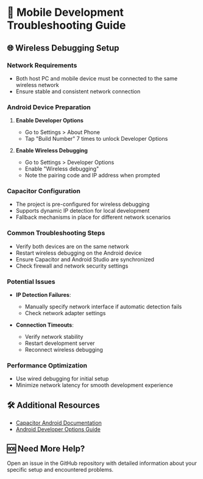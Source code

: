 # 📱 Mobile Development Troubleshooting Guide

## 🌐 Wireless Debugging Setup

### Network Requirements
- Both host PC and mobile device must be connected to the same wireless network
- Ensure stable and consistent network connection

### Android Device Preparation
1. **Enable Developer Options**
   - Go to Settings > About Phone
   - Tap "Build Number" 7 times to unlock Developer Options

2. **Enable Wireless Debugging**
   - Go to Settings > Developer Options
   - Enable "Wireless debugging"
   - Note the pairing code and IP address when prompted

### Capacitor Configuration
- The project is pre-configured for wireless debugging
- Supports dynamic IP detection for local development
- Fallback mechanisms in place for different network scenarios

### Common Troubleshooting Steps
- Verify both devices are on the same network
- Restart wireless debugging on the Android device
- Ensure Capacitor and Android Studio are synchronized
- Check firewall and network security settings

### Potential Issues
- **IP Detection Failures**: 
  - Manually specify network interface if automatic detection fails
  - Check network adapter settings

- **Connection Timeouts**: 
  - Verify network stability
  - Restart development server
  - Reconnect wireless debugging

### Performance Optimization
- Use wired debugging for initial setup
- Minimize network latency for smooth development experience

## 🛠 Additional Resources
- [Capacitor Android Documentation](https://capacitorjs.com/docs/android)
- [Android Developer Options Guide](https://developer.android.com/studio/debug/dev-options)

## 🆘 Need More Help?
Open an issue in the GitHub repository with detailed information about your specific setup and encountered problems.
